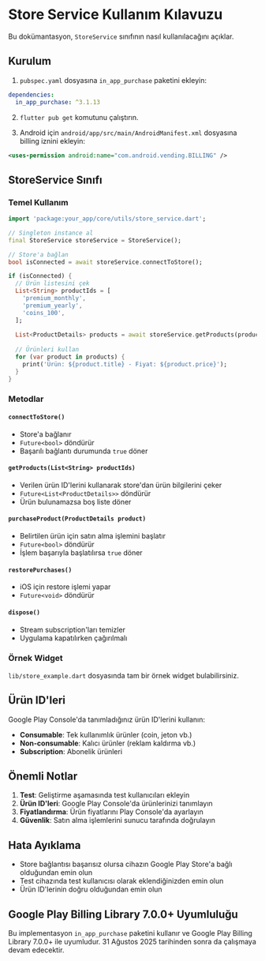 # Store Service Kullanım Kılavuzu

Bu dokümantasyon, `StoreService` sınıfının nasıl kullanılacağını açıklar.

## Kurulum

1. `pubspec.yaml` dosyasına `in_app_purchase` paketini ekleyin:
```yaml
dependencies:
  in_app_purchase: ^3.1.13
```

2. `flutter pub get` komutunu çalıştırın.

3. Android için `android/app/src/main/AndroidManifest.xml` dosyasına billing iznini ekleyin:
```xml
<uses-permission android:name="com.android.vending.BILLING" />
```

## StoreService Sınıfı

### Temel Kullanım

```dart
import 'package:your_app/core/utils/store_service.dart';

// Singleton instance al
final StoreService storeService = StoreService();

// Store'a bağlan
bool isConnected = await storeService.connectToStore();

if (isConnected) {
  // Ürün listesini çek
  List<String> productIds = [
    'premium_monthly',
    'premium_yearly',
    'coins_100',
  ];
  
  List<ProductDetails> products = await storeService.getProducts(productIds);
  
  // Ürünleri kullan
  for (var product in products) {
    print('Ürün: ${product.title} - Fiyat: ${product.price}');
  }
}
```

### Metodlar

#### `connectToStore()`
- Store'a bağlanır
- `Future<bool>` döndürür
- Başarılı bağlantı durumunda `true` döner

#### `getProducts(List<String> productIds)`
- Verilen ürün ID'lerini kullanarak store'dan ürün bilgilerini çeker
- `Future<List<ProductDetails>>` döndürür
- Ürün bulunamazsa boş liste döner

#### `purchaseProduct(ProductDetails product)`
- Belirtilen ürün için satın alma işlemini başlatır
- `Future<bool>` döndürür
- İşlem başarıyla başlatılırsa `true` döner

#### `restorePurchases()`
- iOS için restore işlemi yapar
- `Future<void>` döndürür

#### `dispose()`
- Stream subscription'ları temizler
- Uygulama kapatılırken çağırılmalı

### Örnek Widget

`lib/store_example.dart` dosyasında tam bir örnek widget bulabilirsiniz.

## Ürün ID'leri

Google Play Console'da tanımladığınız ürün ID'lerini kullanın:

- **Consumable**: Tek kullanımlık ürünler (coin, jeton vb.)
- **Non-consumable**: Kalıcı ürünler (reklam kaldırma vb.)
- **Subscription**: Abonelik ürünleri

## Önemli Notlar

1. **Test**: Geliştirme aşamasında test kullanıcıları ekleyin
2. **Ürün ID'leri**: Google Play Console'da ürünlerinizi tanımlayın
3. **Fiyatlandırma**: Ürün fiyatlarını Play Console'da ayarlayın
4. **Güvenlik**: Satın alma işlemlerini sunucu tarafında doğrulayın

## Hata Ayıklama

- Store bağlantısı başarısız olursa cihazın Google Play Store'a bağlı olduğundan emin olun
- Test cihazında test kullanıcısı olarak eklendiğinizden emin olun
- Ürün ID'lerinin doğru olduğundan emin olun

## Google Play Billing Library 7.0.0+ Uyumluluğu

Bu implementasyon `in_app_purchase` paketini kullanır ve Google Play Billing Library 7.0.0+ ile uyumludur. 31 Ağustos 2025 tarihinden sonra da çalışmaya devam edecektir. 